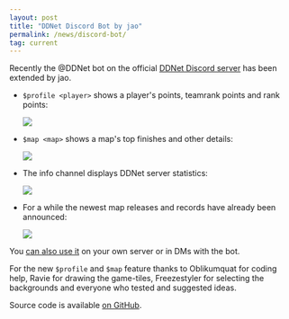 ```yaml
---
layout: post
title: "DDNet Discord Bot by jao"
permalink: /news/discord-bot/
tag: current
---
```


Recently the @DDNet bot on the official [DDNet Discord server](https://ddnet.tw/discord) has been extended by jao.

- `$profile <player>` shows a player's points, teamrank points and rank points:

  <img class="demo" src="/profile_Starkiller.png" />

- `$map <map>` shows a map's top finishes and other details:

  <img class="demo" src="/map_profile_Cuboid.png" />

- The info channel displays DDNet server statistics:

  <img class="demo" src="/discord_info.png" />

- For a while the newest map releases and records have already been announced:

  <img class="demo" src="/discord_records.png" />

You [can also use it](https://discordapp.com/api/oauth2/authorize?client_id=421296159290687488&permissions=34816&scope=bot) on your own server or in DMs with the bot.

For the new `$profile` and `$map` feature thanks to Oblikumquat for coding help, Ravie for drawing the game-tiles, Freezestyler for selecting the backgrounds and everyone who tested and suggested ideas.

Source code is available [on GitHub](https://github.com/12pm/ddnet-discordbot).
